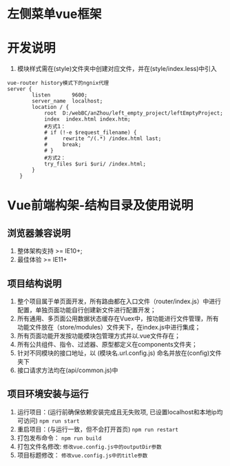 # 左侧菜单vue框架

# 开发说明
1. 模块样式需在(style)文件夹中创建对应文件，并在(style/index.less)中引入

```
vue-router history模式下的ngnix代理
server {
        listen       9600;
        server_name  localhost;
		location / {
			root  D:/webBC/anZhou/left_empty_project/leftEmptyProject;
            index  index.html index.htm;
            #方式1：
            # if (!-e $request_filename) {
            #     rewrite ^/(.*) /index.html last;
            #     break;
            # } 
            #方式2： 
            try_files $uri $uri/ /index.html;  
        }
    }
```
# Vue前端构架-结构目录及使用说明

## 浏览器兼容说明
1. 整体架构支持 >= IE10+;
2. 最佳体验 >= IE11+

## 项目结构说明
1. 整个项目属于单页面开发，所有路由都在入口文件（router/index.js）中进行配置，单独页面功能自行创建新文件进行配置开发；
2. 所有通用、多页面公用数据状态缓存在Vuex中，按功能进行文件管理，所有功能文件放在（store/modules）文件夹下，在index.js中进行集成；
3. 所有页面功能开发按功能模块包管理方式并以.vue文件存在；
4. 所有公共组件、指令、过滤器、原型都定义在components文件夹；
5. 针对不同模块的接口地址，以 (模块名.url.config.js) 命名并放在(config)文件夹下
6. 接口请求方法均在(api/common.js)中


## 项目环境安装与运行
1. 运行项目：(运行前确保依赖安装完成且无失败项, 已设置localhost和本地ip均可访问)
 `npm run start`
2. 重启项目：(与运行一致，但不会打开首页)
 `npm run restart`
3. 打包发布命令：
 `npm run build`
4. 打包文件名修改:
  `修改vue.config.js中的outputDir参数`
5. 项目标题修改：
   `修改vue.config.js中的title参数`
